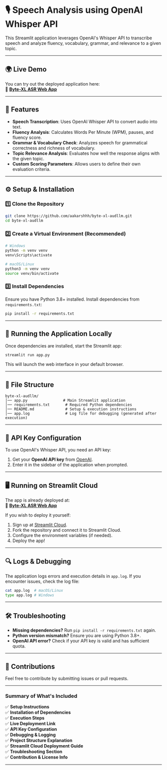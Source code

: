 # 🎙️ Speech Analysis using OpenAI Whisper API

This Streamlit application leverages OpenAI's Whisper API to transcribe speech and analyze fluency, vocabulary, grammar, and relevance to a given topic.

---

## 🌍 Live Demo
You can try out the deployed application here:  
🔗 **[Byte-XL ASR Web App](https://byte-xl-asr.streamlit.app/)**

---

## 📌 Features
- **Speech Transcription**: Uses OpenAI Whisper API to convert audio into text.
- **Fluency Analysis**: Calculates Words Per Minute (WPM), pauses, and fluency score.
- **Grammar & Vocabulary Check**: Analyzes speech for grammatical correctness and richness of vocabulary.
- **Topic Relevance Analysis**: Evaluates how well the response aligns with the given topic.
- **Custom Scoring Parameters**: Allows users to define their own evaluation criteria.

---

## ⚙️ Setup & Installation

### 1️⃣ **Clone the Repository**
```sh
git clone https://github.com/aakarshhh/byte-xl-audllm.git
cd byte-xl-audllm
```

### 2️⃣ **Create a Virtual Environment (Recommended)**
```sh
# Windows
python -m venv venv
venv\Scripts\activate

# macOS/Linux
python3 -m venv venv
source venv/bin/activate
```

### 3️⃣ **Install Dependencies**
Ensure you have Python 3.8+ installed. Install dependencies from `requirements.txt`:

```sh
pip install -r requirements.txt
```

---

## 🚀 Running the Application Locally
Once dependencies are installed, start the Streamlit app:

```sh
streamlit run app.py
```

This will launch the web interface in your default browser.

---

## 📂 File Structure
```
byte-xl-audllm/
│── app.py                # Main Streamlit application
│── requirements.txt       # Required Python dependencies
│── README.md              # Setup & execution instructions
│── app.log                # Log file for debugging (generated after execution)
```

---

## 🔑 API Key Configuration
To use OpenAI's Whisper API, you need an API key:

1. Get your **OpenAI API key** from [OpenAI](https://platform.openai.com/).
2. Enter it in the sidebar of the application when prompted.

---

## 🖥️ Running on Streamlit Cloud
The app is already deployed at:  
🔗 **[Byte-XL ASR Web App](https://byte-xl-asr.streamlit.app/)**

If you wish to deploy it yourself:
1. Sign up at [Streamlit Cloud](https://streamlit.io/cloud).
2. Fork the repository and connect it to Streamlit Cloud.
3. Configure the environment variables (if needed).
4. Deploy the app!

---

## 🔍 Logs & Debugging
The application logs errors and execution details in `app.log`. If you encounter issues, check the log file:

```sh
cat app.log  # macOS/Linux
type app.log # Windows
```

---

## 🛠️ Troubleshooting
- **Missing dependencies?** Run `pip install -r requirements.txt` again.
- **Python version mismatch?** Ensure you are using Python 3.8+.
- **OpenAI API error?** Check if your API key is valid and has sufficient quota.

---

## 🤝 Contributions
Feel free to contribute by submitting issues or pull requests.

---

### **Summary of What's Included**
✅ **Setup Instructions**  
✅ **Installation of Dependencies**  
✅ **Execution Steps**  
✅ **Live Deployment Link**  
✅ **API Key Configuration**  
✅ **Debugging & Logging**  
✅ **Project Structure Explanation**  
✅ **Streamlit Cloud Deployment Guide**  
✅ **Troubleshooting Section**  
✅ **Contribution & License Info**  

---